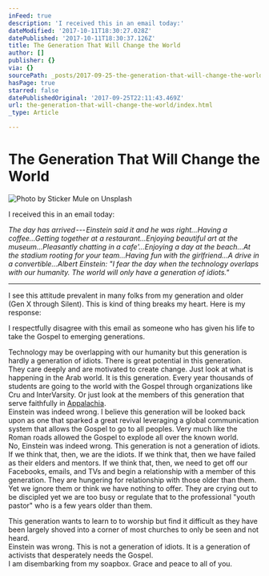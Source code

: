 ```yaml
---
inFeed: true
description: 'I received this in an email today:'
dateModified: '2017-10-11T18:30:27.028Z'
datePublished: '2017-10-11T18:30:37.126Z'
title: The Generation That Will Change the World
author: []
publisher: {}
via: {}
sourcePath: _posts/2017-09-25-the-generation-that-will-change-the-world.md
hasPage: true
starred: false
datePublishedOriginal: '2017-09-25T22:11:43.469Z'
url: the-generation-that-will-change-the-world/index.html
_type: Article

---
```

# The Generation That Will Change the World
![Photo by Sticker Mule on Unsplash](https://imgflo.herokuapp.com/graph/2b2431f8e7ba7b0/ee2e757052a0da678b8c1104c0d5cde6/croprotate.jpg?cropheight=4910&cropwidth=7360&degrees=0&input=https%3A%2F%2Fthe-grid-user-content.s3-us-west-2.amazonaws.com%2Fedb5475a-149e-4652-8c3c-2f8faa012df2.jpg&x=0&y=0)

I received this in an email today:

_The day has arrived --- Einstein said it and he was right...Having a coffee...Getting together at a restaurant...Enjoying beautiful art at the museum...Pleasantly chatting in a cafe'...Enjoying a day at the beach...At the stadium rooting for your team...Having fun with the girlfriend...A drive in a convertible...Albert Einstein: "I fear the day when the technology overlaps with our humanity. The world will only have a generation of idiots."_

---

I see this attitude prevalent in many folks from my generation and older (Gen X through Silent). This is kind of thing breaks my heart. Here is my response:

I respectfully disagree with this email as someone who has given his life to take the Gospel to emerging generations.

Technology may be overlapping with our humanity but this generation is hardly a generation of idiots. There is great potential in this generation. They care deeply and are motivated to create change. Just look at what is happening in the Arab world. It is this generation. Every year thousands of students are going to the world with the Gospel through organizations like Cru and InterVarsity. Or just look at the members of this generation that serve faithfully in [Appalachia][0].  
Einstein was indeed wrong. I believe this generation will be looked back upon as one that sparked a great revival leveraging a global communication system that allows the Gospel to go to all peoples. Very much like the Roman roads allowed the Gospel to explode all over the known world.  
No, Einstein was indeed wrong. This generation is not a generation of idiots. If we think that, then, we are the idiots. If we think that, then we have failed as their elders and mentors. If we think that, then, we need to get off our Facebooks, emails, and TVs and begin a relationship with a member of this generation. They are hungering for relationship with those older than them. Yet we ignore them or think we have nothing to offer. They are crying out to be discipled yet we are too busy or regulate that to the professional "youth pastor" who is a few years older than them.

This generation wants to learn to to worship but find it difficult as they have been largely shoved into a corner of most churches to only be seen and not heard.   
Einstein was wrong. This is not a generation of idiots. It is a generation of activists that desperately needs the Gospel.  
I am disembarking from my soapbox. Grace and peace to all of you.

[0]: http://facebook.com/appalachiaimpact